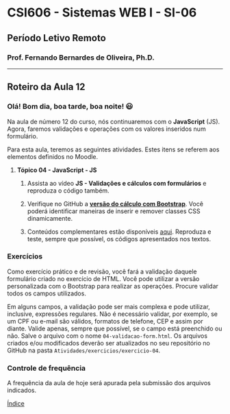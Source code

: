 # CSI606 - Sistemas WEB I - SI-06
## Período Letivo Remoto
### Prof. Fernando Bernardes de Oliveira, Ph.D.

---

## Roteiro da Aula 12

### Olá! Bom dia, boa tarde, boa noite! :smiley:

Na aula de número $12$ do curso, nós continuaremos com o **JavaScript** (JS). Agora, faremos validações e operações com os valores inseridos num formulário.

Para esta aula, teremos as seguintes atividades. Estes itens se referem aos elementos definidos no Moodle.

1.  **Tópico 04 - JavaScript - JS**

    1.  Assista ao vídeo **JS - Validações e cálculos com formulários** e reproduza o código também. 

    2.  Verifique no GitHub a [**versão do cálculo com Bootstrap**](../../Codes/004-js/calculo-bootstrap). Você poderá identificar maneiras de inserir e remover classes CSS dinamicamente.

    3.  Conteúdos complementares estão disponíveis [aqui](../../Lectures/javascript.md). Reproduza e teste, sempre que possível, os códigos apresentados nos textos.

### Exercícios

Como exercício prático e de revisão, você fará a validação daquele formulário criado no exercício de HTML. Você pode utilizar a versão personalizada com o Bootstrap para realizar as operações. Procure validar todos os campos utilizados.

Em alguns campos, a validação pode ser mais complexa e pode utilizar, inclusive, expressões regulares. Não é necessário validar, por exemplo, se um CPF ou e-mail são válidos, formatos de telefone, CEP e assim por diante. Valide apenas, sempre que possível, se o campo está preenchido ou não. Salve o arquivo com o nome `04-validacao-form.html`. Os arquivos criados e/ou modificados deverão ser atualizados no seu repositório no GitHub na pasta `Atividades/exercicios/exercicio-04`.

### Controle de frequência

A frequência da aula de hoje será apurada pela submissão dos arquivos indicados.   

[Índice](../README.md#índice)
